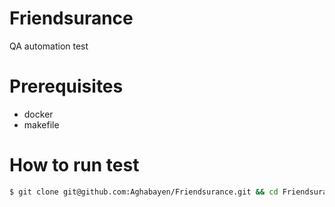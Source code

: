 # Friendsurance
QA automation test

# Prerequisites
- docker
- makefile

# How to run test
```bash
$ git clone git@github.com:Aghabayen/Friendsurance.git && cd Friendsurance && make test
```

[docker]:https://www.docker.com/products/docker-desktop

